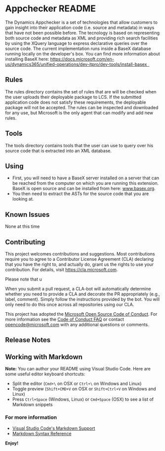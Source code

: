 # Appchecker README
The Dynamics Appchecker is a set of technologies that allow customers to gain insight into their application code (i.e. source and metadata) in ways that have not been possible before. The tecnology is based on representing both source code and metadata as XML and providing rich search facilities by using the XQuery language to express declarative queries over the source code. The current implementation runs inside a BaseX database running locally on the developer's box. You can find more information about installing BaseX here: https://docs.microsoft.com/en-us/dynamics365/unified-operations/dev-itpro/dev-tools/install-basex  

## Rules
The rules directory contains the set of rules that are will be checked when the user uploads their deployable package to LCS. If the submitted application code does not satisfy these requirements, the deployable package will not be accepted. The rules can be inspected and downloaded for any use, but Microsoft is the only agent that can modify and add new rules.

## Tools
The tools directory contains tools that the user can use to query over his source code that is extracted into an XML database.

## Using

* First, you will need to have a BaseX server installed on a server that can be reached from the computer on which you are running this extension. BaseX is open source and can be installed from here: www.basex.org.
* You then need to extract the ASTs for the source code that you are looking at.

## Known Issues

None at this time

## Contributing

This project welcomes contributions and suggestions. Most contributions require you to
agree to a Contributor License Agreement (CLA) declaring that you have the right to,
and actually do, grant us the rights to use your contribution. For details, visit
https://cla.microsoft.com.

Please note that u

When you submit a pull request, a CLA-bot will automatically determine whether you need
to provide a CLA and decorate the PR appropriately (e.g., label, comment). Simply follow the
instructions provided by the bot. You will only need to do this once across all repositories using our CLA.

This project has adopted the [Microsoft Open Source Code of Conduct](https://opensource.microsoft.com/codeofconduct/).
For more information see the [Code of Conduct FAQ](https://opensource.microsoft.com/codeofconduct/faq/)
or contact [opencode@microsoft.com](mailto:opencode@microsoft.com) with any additional questions or comments.

## Release Notes

## Working with Markdown

**Note:** You can author your README using Visual Studio Code.  Here are some useful editor keyboard shortcuts:

* Split the editor (`Cmd+\` on OSX or `Ctrl+\` on Windows and Linux)
* Toggle preview (`Shift+CMD+V` on OSX or `Shift+Ctrl+V` on Windows and Linux)
* Press `Ctrl+Space` (Windows, Linux) or `Cmd+Space` (OSX) to see a list of Markdown snippets

### For more information

* [Visual Studio Code's Markdown Support](http://code.visualstudio.com/docs/languages/markdown)
* [Markdown Syntax Reference](https://help.github.com/articles/markdown-basics/)

**Enjoy!**
